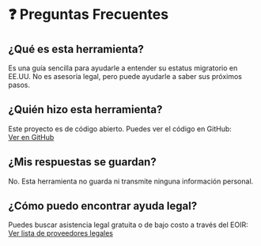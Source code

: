# ❓ Preguntas Frecuentes

## ¿Qué es esta herramienta?

Es una guía sencilla para ayudarle a entender su estatus migratorio en EE.UU. No es asesoría legal, pero puede ayudarle a saber sus próximos pasos.

## ¿Quién hizo esta herramienta?

Este proyecto es de código abierto. Puedes ver el código en GitHub:  
[Ver en GitHub](https://github.com/jonathanha1e/esperanza.github.io)

## ¿Mis respuestas se guardan?

No. Esta herramienta no guarda ni transmite ninguna información personal.

## ¿Cómo puedo encontrar ayuda legal?

Puedes buscar asistencia legal gratuita o de bajo costo a través del EOIR:  
[Ver lista de proveedores legales](https://www.justice.gov/eoir/list-pro-bono-legal-service-providers)
